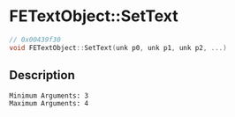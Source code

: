 # FETextObject::SetText
```c
// 0x00439f30
void FETextObject::SetText(unk p0, unk p1, unk p2, ...)
```
## Description
```
Minimum Arguments: 3
Maximum Arguments: 4
```
